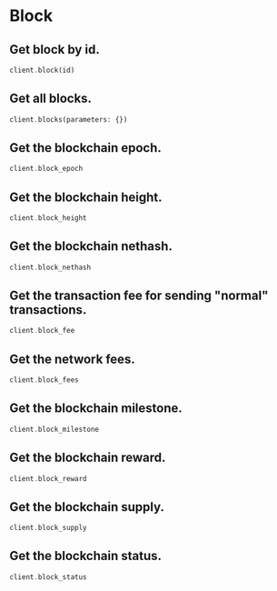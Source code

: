 # Block

## Get block by id.

```php
client.block(id)
```

##  Get all blocks.

```php
client.blocks(parameters: {})
```

## Get the blockchain epoch.

```php
client.block_epoch
```

## Get the blockchain height.

```php
client.block_height
```

## Get the blockchain nethash.

```php
client.block_nethash
```

## Get the transaction fee for sending "normal" transactions.

```php
client.block_fee
```

## Get the network fees.

```php
client.block_fees
```

## Get the blockchain milestone.

```php
client.block_milestone
```

## Get the blockchain reward.

```php
client.block_reward
```

## Get the blockchain supply.

```php
client.block_supply
```

## Get the blockchain status.

```php
client.block_status
```

